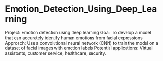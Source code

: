 # Emotion_Detection_Using_Deep_Learning
Project: Emotion detection using deep learning Goal: To develop a model that can accurately identify human emotions from facial expressions Approach: Use a convolutional neural network (CNN) to train the model on a dataset of facial images with emotion labels Potential applications: Virtual assistants, customer service, healthcare, security.
